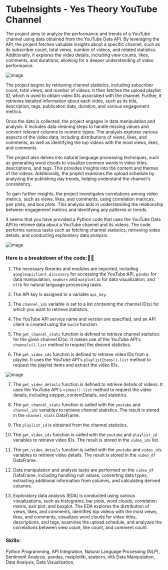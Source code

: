 # TubeInsights - Yes Theory YouTube Channel
The project aims to analyze the performance and trends of a YouTube channel using data obtained from the YouTube Data API. By leveraging the API, the project fetches valuable insights about a specific channel, such as its subscriber count, total views, number of videos, and related statistics. Additionally, it explores the video details, including view counts, likes, comments, and durations, allowing for a deeper understanding of video performance.

![image](https://github.com/prajjwalyd/TubeInsights/assets/111794524/e55ed366-5322-4ca2-8fce-bee1c9f8a3af)


The project begins by retrieving channel statistics, including subscriber count, total views, and number of videos. It then fetches the upload playlist ID, which is used to obtain video IDs associated with the channel. Further, it retrieves detailed information about each video, such as its title, description, tags, publication date, duration, and various engagement metrics.

Once the data is collected, the project engages in data manipulation and analysis. It includes data cleaning steps to handle missing values and convert relevant columns to numeric types. The analysis explores various aspects of the video data, including distributions of views, likes, and comments, as well as identifying the top videos with the most views, likes, and comments.

The project also delves into natural language processing techniques, such as generating word clouds to visualize common words in video titles, descriptions, and tags. This provides insights into the content and themes of the videos. Additionally, the project examines the upload schedule by analyzing the publishing day trends, helping understand the channel's consistency.

To gain further insights, the project investigates correlations among video metrics, such as views, likes, and comments, using correlation matrices, pair plots, and box plots. This analysis aids in understanding the relationship between engagement metrics and identifying any patterns or trends.

It seems that you have provided a Python code that uses the YouTube Data API to retrieve data about a YouTube channel and its videos. The code performs various tasks such as fetching channel statistics, retrieving video details, and conducting exploratory data analysis.

![image](https://github.com/prajjwalyd/TubeInsights/assets/111794524/d3503310-5c88-419c-9090-5dadf8f9bb61)

### Here is a breakdown of the code:👩‍💻

1. The necessary libraries and modules are imported, including `googleapiclient.discovery` for accessing the YouTube API, `pandas` for data manipulation, `seaborn` and `matplotlib` for data visualization, and `nltk` for natural language processing tasks.

2. The API key is assigned to a variable `api_key`.

3. The `channel_ids` variable is set to a list containing the channel ID(s) for which you want to retrieve statistics.

4. The YouTube API service name and version are specified, and an API client is created using the `build` function.

5. The `get_channel_stats` function is defined to retrieve channel statistics for the given channel ID(s). It makes use of the YouTube API's `channels().list` method to request the desired statistics.

6. The `get_video_ids` function is defined to retrieve video IDs from a playlist. It uses the YouTube API's `playlistItems().list` method to request the playlist items and extract the video IDs.

![image](https://github.com/prajjwalyd/TubeInsights/assets/111794524/be9f8c90-1c9c-48cc-8678-12acda5fe5dd)

7. The `get_video_details` function is defined to retrieve details of videos. It uses the YouTube API's `videos().list` method to request the video details, including snippet, contentDetails, and statistics.

8. The `get_channel_stats` function is called with the `youtube` and `channel_ids` variables to retrieve channel statistics. The result is stored in the `channel_stats` DataFrame.

9. The `playlist_id` is obtained from the channel statistics.

10. The `get_video_ids` function is called with the `youtube` and `playlist_id` variables to retrieve video IDs. The result is stored in the `video_ids` list.

11. The `get_video_details` function is called with the `youtube` and `video_ids` variables to retrieve video details. The result is stored in the `video_df` DataFrame.

12. Data manipulation and analysis tasks are performed on the `video_df` DataFrame, including handling null values, converting data types, extracting additional information from columns, and calculating derived columns.

13. Exploratory data analysis (EDA) is conducted using various visualizations, such as histograms, bar plots, word clouds, correlation matrix, pair plot, and boxplot. The EDA explores the distribution of views, likes, and comments, identifies top videos with the most views, likes, and comments, visualizes word clouds for video titles, descriptions, and tags, examines the upload schedule, and analyzes the correlations between view count, like count, and comment count.

### Skills:
Python Programming, API Integration, Natural Language Processing (NLP), Sentiment Analysis, pandas, matplotlib, seaborn, nltk Data Manipulation, Data Analysis, Data Visualization, 
